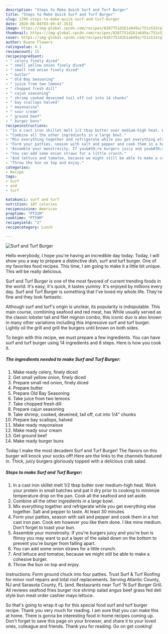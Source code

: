```yaml
---
description: "Steps to Make Quick Surf and Turf Burger"
title: "Steps to Make Quick Surf and Turf Burger"
slug: 1296-steps-to-make-quick-surf-and-turf-burger
date: 2020-06-04T03:49:47.353Z
image: https://img-global.cpcdn.com/recipes/8267751d2b1a649a/751x532cq70/surf-and-turf-burger-recipe-main-photo.jpg
thumbnail: https://img-global.cpcdn.com/recipes/8267751d2b1a649a/751x532cq70/surf-and-turf-burger-recipe-main-photo.jpg
cover: https://img-global.cpcdn.com/recipes/8267751d2b1a649a/751x532cq70/surf-and-turf-burger-recipe-main-photo.jpg
author: Duane Flowers
ratingvalue: 4.1
reviewcount: 15
recipeingredient:
- " celery finely diced"
- " small yellow onion finely diced"
- " small red onion finely diced"
- " butter"
- " Old Bay Seasoning"
- " juice from two lemons"
- " chopped fresh dill"
- " cajun seasoning"
- " shrimp cooked deveined tail off cut into 14 chunks"
- " bay scallops halved"
- " mayonaisse"
- " sour cream"
- " ground beef"
- " burger buns"
recipeinstructions:
- "In a cast iron skillet melt 1/2 tbsp butter over medium-high heat. Work your protein in small batches and pat it dry prior to cooking to minimize temperature drop on the pan. Cook all the seafood and set aside."
- "Combine all the other ingredients in a large bowl."
- "Mix everything together and refrigerate while you get everything else together. Salt and pepper to taste. At least 30 minutes"
- "Form your patties, season with salt and pepper and cook them in a hot cast iron pan. Cook em however you like them done. I like mine medium. Don&#39;t forget to toast your bun."
- "Assemble your monstrosity. If you&#39;re burgers juicy and you&#39;re bun is flimsy you may want to put a layer of the salad down on the bottom to prevent you&#39;re burger from falling apart."
- "You can add some onion straws for a little crunch."
- "And lettuce and tomatoe, because we might still be able to make a cohesive burger."
- "Throw the bun on top and enjoy."
categories:
- Recipe
tags:
- surf
- and
- turf

katakunci: surf and turf 
nutrition: 187 calories
recipecuisine: American
preptime: "PT31M"
cooktime: "PT59M"
recipeyield: "2"
recipecategory: Lunch

---
```



![Surf and Turf Burger](https://img-global.cpcdn.com/recipes/8267751d2b1a649a/751x532cq70/surf-and-turf-burger-recipe-main-photo.jpg)

Hello everybody, I hope you're having an incredible day today. Today, I will show you a way to prepare a distinctive dish, surf and turf burger. One of my favorites food recipes. This time, I am going to make it a little bit unique. This will be really delicious.

Surf and Turf Burger is one of the most favored of current trending foods in the world. It's easy, it's quick, it tastes yummy. It's enjoyed by millions every day. Surf and Turf Burger is something that I've loved my whole life. They're fine and they look fantastic.

Although surf and turf&#39;s origin is unclear, its popularity is indisputable. This main course, combining seafood and red meat, has While usually served as the classic lobster tail and filet mignon combo, this iconic duo is also known in many other variations including this impressive surf and turf burger. Lightly oil the grill and grill the burgers until brown on both sides.


To begin with this recipe, we must prepare a few ingredients. You can have surf and turf burger using 14 ingredients and 8 steps. Here is how you cook it.

<!--inarticleads1-->

##### The ingredients needed to make Surf and Turf Burger:

1. Make ready  celery, finely diced
1. Get  small yellow onion, finely diced
1. Prepare  small red onion, finely diced
1. Prepare  butter
1. Prepare  Old Bay Seasoning
1. Take  juice from two lemons
1. Take  chopped fresh dill
1. Prepare  cajun seasoning
1. Take  shrimp, cooked, deveined, tail off, cut into 1/4&#34; chunks
1. Prepare  bay scallops, halved
1. Make ready  mayonaisse
1. Make ready  sour cream
1. Get  ground beef
1. Make ready  burger buns


Today I make the most decadent Surf and Turf Burger! The flavors on this burger will knock your socks off! Here are the links to the channels featured in. Thick, juicy burgers gloriously topped with a delicious crab salad. 

<!--inarticleads2-->

##### Steps to make Surf and Turf Burger:

1. In a cast iron skillet melt 1/2 tbsp butter over medium-high heat. Work your protein in small batches and pat it dry prior to cooking to minimize temperature drop on the pan. Cook all the seafood and set aside.
1. Combine all the other ingredients in a large bowl.
1. Mix everything together and refrigerate while you get everything else together. Salt and pepper to taste. At least 30 minutes
1. Form your patties, season with salt and pepper and cook them in a hot cast iron pan. Cook em however you like them done. I like mine medium. Don&#39;t forget to toast your bun.
1. Assemble your monstrosity. If you&#39;re burgers juicy and you&#39;re bun is flimsy you may want to put a layer of the salad down on the bottom to prevent you&#39;re burger from falling apart.
1. You can add some onion straws for a little crunch.
1. And lettuce and tomatoe, because we might still be able to make a cohesive burger.
1. Throw the bun on top and enjoy.


Instructions: Form ground chuck into four patties. Trust Surf &amp; Turf Roofing for minor roof repairs and total roof replacements. Serving Atlantic County, NJ and Sarasota County, FL (and. Restaurants near Turf &#39;N Surf Burger Grill. All reviews seafood fries burger rice shrimp salad angus beef grass fed deli style bun meat order cashier mayo lettuce. 

So that's going to wrap it up for this special food surf and turf burger recipe. Thank you very much for reading. I am sure that you can make this at home. There is gonna be interesting food in home recipes coming up. Don't forget to save this page on your browser, and share it to your loved ones, colleague and friends. Thank you for reading. Go on get cooking!
